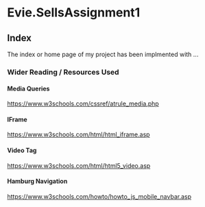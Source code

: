 # Evie.SellsAssignment1

## Index
The index or home page of my project has been implmented with ...

### Wider Reading / Resources Used

#### Media Queries
https://www.w3schools.com/cssref/atrule_media.php

#### IFrame
https://www.w3schools.com/html/html_iframe.asp

#### Video Tag
https://www.w3schools.com/html/html5_video.asp

#### Hamburg Navigation
https://www.w3schools.com/howto/howto_js_mobile_navbar.asp
